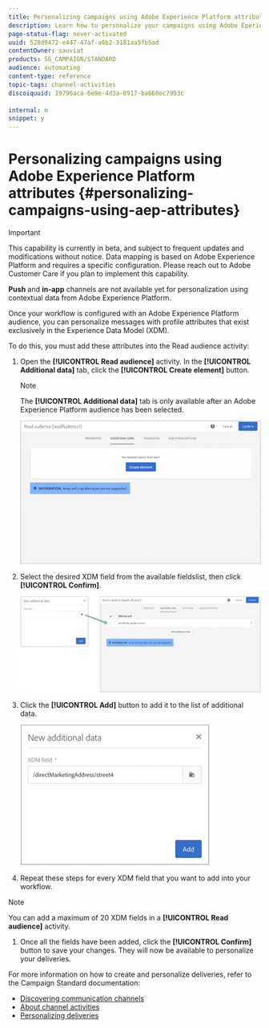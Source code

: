 ```yaml
---
title: Personalizing campaigns using Adobe Experience Platform attributes
description: Learn how to personalize your campaigns using Adobe Eperience Platform attributes.
page-status-flag: never-activated
uuid: 528d9472-e447-47af-a6b2-3181aa5fb5ad
contentOwner: sauviat
products: SG_CAMPAIGN/STANDARD
audience: automating
content-type: reference
topic-tags: channel-activities
discoiquuid: 19796aca-6e9e-4d3a-8917-ba660ec7993c

internal: n
snippet: y
---
```


# Personalizing campaigns using Adobe Experience Platform attributes {#personalizing-campaigns-using-aep-attributes}

>[!IMPORTANT]
>
>This capability is currently in beta, and subject to frequent updates and modifications without notice. Data mapping is based on Adobe Experience Platform and requires a specific configuration. Please reach out to Adobe Customer Care if you plan to implement this capability.
>
>**Push** and **in-app** channels are not available yet for personalization using contextual data from Adobe Experience Platform.

Once your workflow is configured with an Adobe Experience Platform audience, you can personalize messages with profile attributes that exist exclusively in the Experience Data Model (XDM).

To do this, you must add these attributes into the Read audience activity:

1. Open the **[!UICONTROL Read audience]** activity. In the **[!UICONTROL Additional data]** tab, click the **[!UICONTROL Create element]** button.

    >[!NOTE]
    >
    >The **[!UICONTROL Additional data]** tab is only available after an Adobe Experience Platform audience has been selected.

    ![](assets/aep_wkf_readaudience_attributes.png)

1. Select the desired XDM field from the available fieldslist, then click **[!UICONTROL Confirm]**.

    ![](assets/aep_wkf_readaudience_perso1.png)

1. Click the **[!UICONTROL Add]** button to add it to the list of additional data.

    ![](assets/aep_wkf_readaudience_perso3.png)

1. Repeat these steps for every XDM field that you want to add into your workflow.

>[!NOTE]
>
>You can add a maximum of 20 XDM fields in a **[!UICONTROL Read audience]** activity.

1. Once all the fields have been added, click the **[!UICONTROL Confirm]** button to save your changes. They will now be available to personalize your deliveries.

For more information on how to create and personalize deliveries, refer to the Campaign Standard documentation:

* [Discovering communication channels](../../channels/using/discovering-communication-channels.md)
* [About channel activities](../../automating/using/about-channel-activities.md)
* [Personalizing deliveries](../../designing/using/personalization.md)
